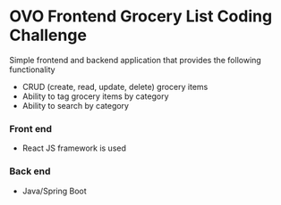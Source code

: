 # OVO Frontend Grocery List Coding Challenge

Simple frontend and backend application that provides the following functionality

* CRUD (create, read, update, delete) grocery items
* Ability to tag grocery items by category
* Ability to search by category

### Front end

* React JS framework is used

### Back end

* Java/Spring Boot
